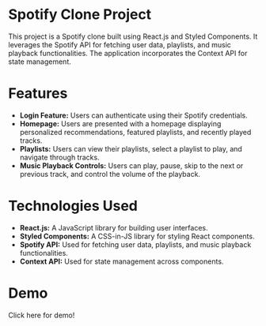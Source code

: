 # Spotify Clone Project
This project is a Spotify clone built using React.js and Styled Components. It leverages the Spotify API for fetching user data, playlists, and music playback functionalities. The application incorporates the Context API for state management.

# Features
- **Login Feature:** Users can authenticate using their Spotify credentials.
- **Homepage:** Users are presented with a homepage displaying personalized recommendations, featured playlists, and recently played tracks.
- **Playlists:** Users can view their playlists, select a playlist to play, and navigate through tracks.
- **Music Playback Controls:** Users can play, pause, skip to the next or previous track, and control the volume of the playback.

# Technologies Used
- **React.js:** A JavaScript library for building user interfaces.
- **Styled Components:** A CSS-in-JS library for styling React components.
- **Spotify API:** Used for fetching user data, playlists, and music playback functionalities.
- **Context API:** Used for state management across components.

# Demo

<a href='https://spotify-clone-api.netlify.app/' style="text-decoration: none">Click here for demo!</a>
